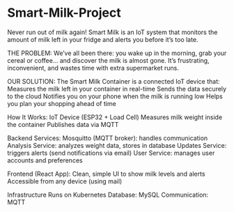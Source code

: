 # Smart-Milk-Project

Never run out of milk again!
Smart Milk is an IoT system that monitors the amount of milk left in your fridge and alerts you before it’s too late.

THE PROBLEM: 
We’ve all been there: you wake up in the morning, grab your cereal or coffee… and discover the milk is almost gone.
It’s frustrating, inconvenient, and wastes time with extra supermarket runs.

OUR SOLUTION: 
The Smart Milk Container is a connected IoT device that:
Measures the milk left in your container in real-time
Sends the data securely to the cloud
Notifies you on your phone when the milk is running low
Helps you plan your shopping ahead of time

How It Works:
IoT Device (ESP32 + Load Cell)
Measures milk weight inside the container
Publishes data via MQTT

Backend Services: 
Mosquitto (MQTT broker): handles communication
Analysis Service: analyzes weight data, stores in database
Updates Service: triggers alerts (send notifications via email)
User Service: manages user accounts and preferences

Frontend (React App):
Clean, simple UI to show milk levels and alerts
Accessible from any device (using mail) 

Infrastructure
Runs on Kubernetes
Database: MySQL
Communication: MQTT
